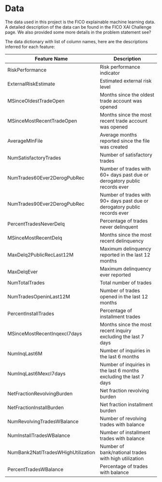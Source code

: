 # Data

The data used in this project is the FICO explainable machine learning data. A detailed description of the data can be found in the FICO XAI Challenge page. We also provided some more details in the problem statement see?

The data dictionary with list of column names, here are the descriptions inferred for each feature:

| Feature Name                       | Description                                                |
|------------------------------------|------------------------------------------------------------|
| RiskPerformance                    | Risk performance indicator                                 |
| ExternalRiskEstimate               | Estimated external risk level                              |
| MSinceOldestTradeOpen              | Months since the oldest trade account was opened           |
| MSinceMostRecentTradeOpen          | Months since the most recent trade account was opened       |
| AverageMInFile                     | Average months reported since the file was created         |
| NumSatisfactoryTrades              | Number of satisfactory trades                              |
| NumTrades60Ever2DerogPubRec        | Number of trades with 60+ days past due or derogatory public records ever                      |
| NumTrades90Ever2DerogPubRec        | Number of trades with 90+ days past due or derogatory public records ever                      |
| PercentTradesNeverDelq             | Percentage of trades never delinquent                      |
| MSinceMostRecentDelq               | Months since the most recent delinquency                    |
| MaxDelq2PublicRecLast12M           | Maximum delinquency reported in the last 12 months         |
| MaxDelqEver                        | Maximum delinquency ever reported                           |
| NumTotalTrades                     | Total number of trades                                      |
| NumTradesOpeninLast12M             | Number of trades opened in the last 12 months              |
| PercentInstallTrades               | Percentage of installment trades                           |
| MSinceMostRecentInqexcl7days       | Months since the most recent inquiry excluding the last 7 days |
| NumInqLast6M                       | Number of inquiries in the last 6 months                   |
| NumInqLast6Mexcl7days              | Number of inquiries in the last 6 months excluding the last 7 days |
| NetFractionRevolvingBurden         | Net fraction revolving burden                              |
| NetFractionInstallBurden           | Net fraction installment burden                            |
| NumRevolvingTradesWBalance         | Number of revolving trades with balance                     |
| NumInstallTradesWBalance           | Number of installment trades with balance                  |
| NumBank2NatlTradesWHighUtilization | Number of bank/national trades with high utilization       |
| PercentTradesWBalance              | Percentage of trades with balance                          |
